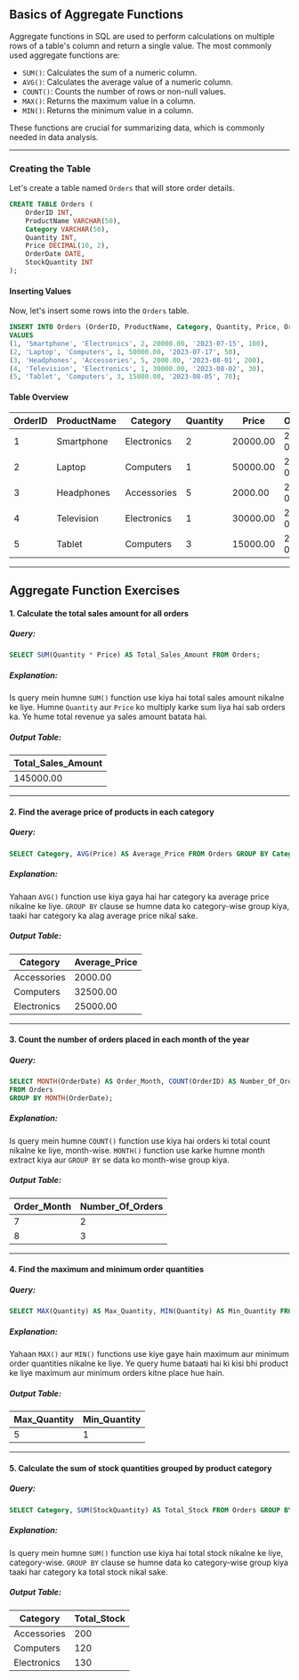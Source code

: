 ## **Basics of Aggregate Functions**

Aggregate functions in SQL are used to perform calculations on multiple rows of a table's column and return a single value. The most commonly used aggregate functions are:
- `SUM()`: Calculates the sum of a numeric column.
- `AVG()`: Calculates the average value of a numeric column.
- `COUNT()`: Counts the number of rows or non-null values.
- `MAX()`: Returns the maximum value in a column.
- `MIN()`: Returns the minimum value in a column.

These functions are crucial for summarizing data, which is commonly needed in data analysis.

---

### **Creating the Table**

Let's create a table named `Orders` that will store order details.

```sql
CREATE TABLE Orders (
    OrderID INT,
    ProductName VARCHAR(50),
    Category VARCHAR(50),
    Quantity INT,
    Price DECIMAL(10, 2),
    OrderDate DATE,
    StockQuantity INT
);
```

#### **Inserting Values**

Now, let's insert some rows into the `Orders` table.

```sql
INSERT INTO Orders (OrderID, ProductName, Category, Quantity, Price, OrderDate, StockQuantity)
VALUES
(1, 'Smartphone', 'Electronics', 2, 20000.00, '2023-07-15', 100),
(2, 'Laptop', 'Computers', 1, 50000.00, '2023-07-17', 50),
(3, 'Headphones', 'Accessories', 5, 2000.00, '2023-08-01', 200),
(4, 'Television', 'Electronics', 1, 30000.00, '2023-08-02', 30),
(5, 'Tablet', 'Computers', 3, 15000.00, '2023-08-05', 70);
```

#### **Table Overview**

| **OrderID** | **ProductName** | **Category**  | **Quantity** | **Price** | **OrderDate** | **StockQuantity** |
|-------------|-----------------|---------------|--------------|-----------|---------------|-------------------|
| 1           | Smartphone       | Electronics   | 2            | 20000.00  | 2023-07-15    | 100               |
| 2           | Laptop           | Computers     | 1            | 50000.00  | 2023-07-17    | 50                |
| 3           | Headphones       | Accessories   | 5            | 2000.00   | 2023-08-01    | 200               |
| 4           | Television       | Electronics   | 1            | 30000.00  | 2023-08-02    | 30                |
| 5           | Tablet           | Computers     | 3            | 15000.00  | 2023-08-05    | 70                |

---

## **Aggregate Function Exercises**

#### 1. **Calculate the total sales amount for all orders**

##### **Query:**
```sql
SELECT SUM(Quantity * Price) AS Total_Sales_Amount FROM Orders;
```

##### **Explanation:**
Is query mein humne `SUM()` function use kiya hai total sales amount nikalne ke liye. Humne `Quantity` aur `Price` ko multiply karke sum liya hai sab orders ka. Ye hume total revenue ya sales amount batata hai.

##### **Output Table:**

| **Total_Sales_Amount** |
|------------------------|
| 145000.00              |

---

#### 2. **Find the average price of products in each category**

##### **Query:**
```sql
SELECT Category, AVG(Price) AS Average_Price FROM Orders GROUP BY Category;
```

##### **Explanation:**
Yahaan `AVG()` function use kiya gaya hai har category ka average price nikalne ke liye. `GROUP BY` clause se humne data ko category-wise group kiya, taaki har category ka alag average price nikal sake.

##### **Output Table:**

| **Category**  | **Average_Price** |
|---------------|-------------------|
| Accessories   | 2000.00           |
| Computers     | 32500.00          |
| Electronics   | 25000.00          |

---

#### 3. **Count the number of orders placed in each month of the year**

##### **Query:**
```sql
SELECT MONTH(OrderDate) AS Order_Month, COUNT(OrderID) AS Number_Of_Orders
FROM Orders
GROUP BY MONTH(OrderDate);
```

##### **Explanation:**
Is query mein humne `COUNT()` function use kiya hai orders ki total count nikalne ke liye, month-wise. `MONTH()` function use karke humne month extract kiya aur `GROUP BY` se data ko month-wise group kiya.

##### **Output Table:**

| **Order_Month** | **Number_Of_Orders** |
|-----------------|----------------------|
| 7               | 2                    |
| 8               | 3                    |

---

#### 4. **Find the maximum and minimum order quantities**

##### **Query:**
```sql
SELECT MAX(Quantity) AS Max_Quantity, MIN(Quantity) AS Min_Quantity FROM Orders;
```

##### **Explanation:**
Yahaan `MAX()` aur `MIN()` functions use kiye gaye hain maximum aur minimum order quantities nikalne ke liye. Ye query hume bataati hai ki kisi bhi product ke liye maximum aur minimum orders kitne place hue hain.

##### **Output Table:**

| **Max_Quantity** | **Min_Quantity** |
|------------------|------------------|
| 5                | 1                |

---

#### 5. **Calculate the sum of stock quantities grouped by product category**

##### **Query:**
```sql
SELECT Category, SUM(StockQuantity) AS Total_Stock FROM Orders GROUP BY Category;
```

##### **Explanation:**
Is query mein humne `SUM()` function use kiya hai total stock nikalne ke liye, category-wise. `GROUP BY` clause se humne data ko category-wise group kiya taaki har category ka total stock nikal sake.

##### **Output Table:**

| **Category**  | **Total_Stock** |
|---------------|-----------------|
| Accessories   | 200             |
| Computers     | 120             |
| Electronics   | 130             |
